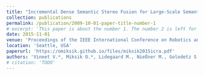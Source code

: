 ```yaml
---
title: "Incremental Dense Semantic Stereo Fusion for Large-Scale Semantic Scene Reconstruction"
collection: publications
permalink: /publication/2009-10-01-paper-title-number-1
# excerpt: 'This paper is about the number 1. The number 2 is left for future work.'
date: 2015-11-01
venue: 'Proceedings of the IEEE International Conference on Robotics and Automation (ICRA)'
location: 'Seattle, USA'
paperurl: 'https://omiksik.github.io/files/miksik2015icra.pdf'
authors: 'Vineet V.*, Miksik O.*, Lidegaard M., Nießner M., Golodetz S., Prisacariu V.A., Kähler O., Murray D.W., Izadi S., Perez P. and Torr P.H.S.'
# citation: 'TODO'
---
```

